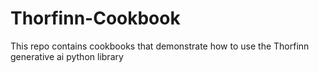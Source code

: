 # Thorfinn-Cookbook
This repo contains cookbooks that demonstrate how to use the Thorfinn generative ai python library  

